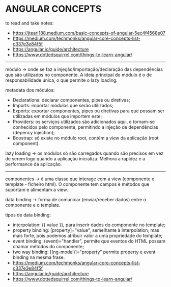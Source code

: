 # ANGULAR CONCEPTS 

to read and take notes:

- https://jtearl188.medium.com/basic-concepts-of-angular-5ec4f4568e07
- https://medium.com/techmonks/angular-core-concepts-list-c337e3e84f5f
- https://angular.io/guide/architecture
- https://www.dottedsquirrel.com/things-to-learn-angular/

-----

módulo -> onde se faz a injeção/importação/declaração das dependências que são utilizados no componente. A ideia principal do módulo é o de responsabilidade única, o que permite o lazy loading.

metadata dos módulos:
- Declarations: declarar componentes, pipes ou diretivas;
- Imports: importar módulos que serão utilizados;
- Exports:  exportar componentes, pipes ou diretivas para que possam ser utilizadas em módulos que importem este;
- Providers: os serviços utilizados são adicionados aqui, e tornam-se conhecidos pelo componente, permitindo a injeção de dependências (depency injection);
- Boostrap: só existe no módulo root, contém a view da aplicação (root component).

lazy loading -> os módulos só são carregados quando são precisos em vez de serem logo quando a aplicação inicializa. Melhora a rapidez e a performance da aplicação.

-----

componentes -> é uma classe que interage com a view (componente e template - ficheiro html). O componente tem campos e métodos que suportam e alimentam a view.

data binding -> forma de comunicar (enviar/receber dados) entre o componente e o template.

tipos de data binding:

- interpolation: {{ value }}, para inserir dados do componente no template;
- property binding: [property]="value", semelhante à interpolation, mas mais forte, pois podemos atribuir valor a uma propriedade do template;
- event binding: (event)="handler", permite que eventos do HTML possam chamar métodos do componente;
- two way binding: [(ng-model)]="property" permite property e event binding na mesma frase.
- https://medium.com/techmonks/angular-core-concepts-list-c337e3e84f5f
- https://angular.io/guide/architecture
- https://www.dottedsquirrel.com/things-to-learn-angular/

